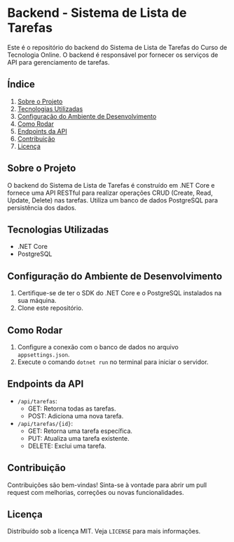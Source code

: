 # Backend - Sistema de Lista de Tarefas

Este é o repositório do backend do Sistema de Lista de Tarefas do Curso de Tecnologia Online. O backend é responsável por fornecer os serviços de API para gerenciamento de tarefas.

## Índice

1. [Sobre o Projeto](#sobre-o-projeto)
2. [Tecnologias Utilizadas](#tecnologias-utilizadas)
3. [Configuração do Ambiente de Desenvolvimento](#configuração-do-ambiente-de-desenvolvimento)
4. [Como Rodar](#como-rodar)
5. [Endpoints da API](#endpoints-da-api)
6. [Contribuição](#contribuição)
7. [Licença](#licença)

## Sobre o Projeto

O backend do Sistema de Lista de Tarefas é construído em .NET Core e fornece uma API RESTful para realizar operações CRUD (Create, Read, Update, Delete) nas tarefas. Utiliza um banco de dados PostgreSQL para persistência dos dados.

## Tecnologias Utilizadas

- .NET Core
- PostgreSQL

## Configuração do Ambiente de Desenvolvimento

1. Certifique-se de ter o SDK do .NET Core e o PostgreSQL instalados na sua máquina.
2. Clone este repositório.

## Como Rodar

1. Configure a conexão com o banco de dados no arquivo `appsettings.json`.
2. Execute o comando `dotnet run` no terminal para iniciar o servidor.

## Endpoints da API

- `/api/tarefas`: 
  - GET: Retorna todas as tarefas.
  - POST: Adiciona uma nova tarefa.
- `/api/tarefas/{id}`:
  - GET: Retorna uma tarefa específica.
  - PUT: Atualiza uma tarefa existente.
  - DELETE: Exclui uma tarefa.

## Contribuição

Contribuições são bem-vindas! Sinta-se à vontade para abrir um pull request com melhorias, correções ou novas funcionalidades.

## Licença

Distribuído sob a licença MIT. Veja `LICENSE` para mais informações.
